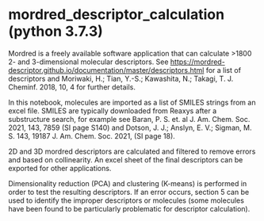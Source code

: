 # mordred_descriptor_calculation (python 3.7.3)

Mordred is a freely available software application that can calculate >1800 2- and 3-dimensional molecular descriptors. See https://mordred-descriptor.github.io/documentation/master/descriptors.html for a list of descriptors and Moriwaki, H.; Tian, Y.-S.; Kawashita, N.; Takagi, T. J. Cheminf. 2018, 10, 4 for further details.

In this notebook, molecules are imported as a list of SMILES strings from an excel file. SMILES are typically downloaded from Reaxys after a substructure search, for example see Baran, P. S. et. al J. Am. Chem. Soc. 2021, 143, 7859 (SI page S140) and Dotson, J. J.;  Anslyn, E. V.; Sigman, M. S. 143, 19187 J. Am. Chem. Soc. 2021, (SI page 18).

2D and 3D mordred descriptors are calculated and filtered to remove errors and based on collinearity. An excel sheet of the final descriptors can be exported for other applications.

Dimensionality reduction (PCA) and clustering (K-means) is performed in order to test the resulting descriptors. If an error occurs, section 5 can be used to identify the improper descriptors or molecules (some molecules have been found to be particularly problematic for descriptor calculation).
